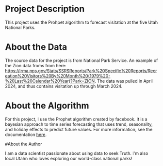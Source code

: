 # Project Description
This project uses the Prohpet algorithm to forecast visitation at the five Utah National Parks. 

# About the Data

The source data for the project is from National Park Service. An example of the Zion data froms from here: https://irma.nps.gov/Stats/SSRSReports/Park%20Specific%20Reports/Recreation%20Visitors%20By%20Month%20(1979%20-%20Last%20Calendar%20Year)?Park=ZION. The data was pulled in April 2024, and thus contains visitation up through March 2024. 

# About the Algorithm

For this project, I use the Prophet algorithm created by facebook. It is a bayesian approach to time series forecasting that uses trend, seasonality, and holiday effects to predict future values. For more information, see the documentation [here](https://facebook.github.io/prophet/).

#About the Author

I am a data scientist passionate about using data to seek Truth. I'm also local Utahn who loves exploring our world-class national parks! 